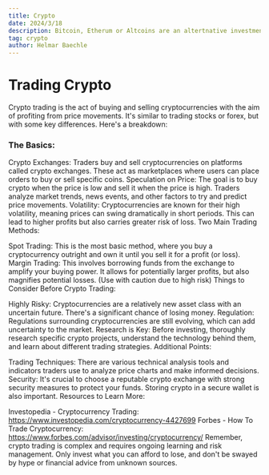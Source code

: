 ```yaml
---
title: Crypto
date: 2024/3/18
description: Bitcoin, Etherum or Altcoins are an altertnative investment
tag: crypto
author: Helmar Baechle
---
```


# Trading Crypto

Crypto trading is the act of buying and selling cryptocurrencies with the aim of profiting from price movements. It's similar to trading stocks or forex, but with some key differences. Here's a breakdown:

### The Basics:

Crypto Exchanges: Traders buy and sell cryptocurrencies on platforms called crypto exchanges. These act as marketplaces where users can place orders to buy or sell specific coins.
Speculation on Price: The goal is to buy crypto when the price is low and sell it when the price is high. Traders analyze market trends, news events, and other factors to try and predict price movements.
Volatility: Cryptocurrencies are known for their high volatility, meaning prices can swing dramatically in short periods. This can lead to higher profits but also carries greater risk of loss.
Two Main Trading Methods:

Spot Trading: This is the most basic method, where you buy a cryptocurrency outright and own it until you sell it for a profit (or loss).
Margin Trading: This involves borrowing funds from the exchange to amplify your buying power. It allows for potentially larger profits, but also magnifies potential losses. (Use with caution due to high risk)
Things to Consider Before Crypto Trading:

Highly Risky: Cryptocurrencies are a relatively new asset class with an uncertain future. There's a significant chance of losing money.
Regulation: Regulations surrounding cryptocurrencies are still evolving, which can add uncertainty to the market.
Research is Key: Before investing, thoroughly research specific crypto projects, understand the technology behind them, and learn about different trading strategies.
Additional Points:

Trading Techniques: There are various technical analysis tools and indicators traders use to analyze price charts and make informed decisions.
Security: It's crucial to choose a reputable crypto exchange with strong security measures to protect your funds. Storing crypto in a secure wallet is also important.
Resources to Learn More:

Investopedia - Cryptocurrency Trading: https://www.investopedia.com/cryptocurrency-4427699
Forbes - How To Trade Cryptocurrency: https://www.forbes.com/advisor/investing/cryptocurrency/
Remember, crypto trading is complex and requires ongoing learning and risk management.  Only invest what you can afford to lose, and don't be swayed by hype or financial advice from unknown sources.







